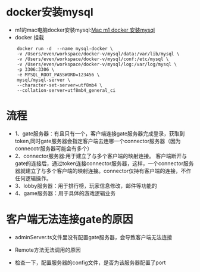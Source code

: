 

# docker安装mysql
* m1的mac电脑docker安装mysql:[Mac m1 docker 安装mysql](https://www.jianshu.com/p/eb3d9129d880)
* docker 挂载
```
    docker run -d  --name mysql-docker \
    -v /Users/even/workspace/docker-v/mysql/data:/var/lib/mysql \
    -v /Users/even/workspace/docker-v/mysql/conf:/etc/mysql \
    -v /Users/even/workspace/docker-v/mysql/log:/var/log/mysql \
    -p 3306:3306 \
    -e MYSQL_ROOT_PASSWORD=123456 \
    mysql/mysql-server \
    --character-set-server=utf8mb4 \
    --collation-server=utf8mb4_general_ci
```

# 流程
* 1、gate服务器：有且只有一个，客户端连接gate服务器完成登录，获取到token,同时gate服务器会指定客户端去连哪一个connector服务器（因为connecotr服务器可能会有多个）
* 2、connector服务器:用于建立了与多个客户端的映射连接。 客户端断开与gate的连接后，通过token连接connector服务器，这样，一个connector服务器就建立了与多个客户端的映射连接。connector仅持有客户端的连接，不作任何逻辑操作。
* 3、lobby服务器：用于排行榜，玩家信息修改，邮件等功能的
* 4、game服务器：用于具体的游戏逻辑业务

# 客户端无法连接gate的原因
* adminServer.ts文件里没有配置gate服务器，会导致客户端无法连接

* Remote方法无法调用的原因
* 检查一下，配置服务器的config文件，是否为该服务器配置了port